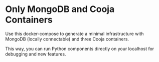 # Only MongoDB and Cooja Containers 

Use this docker-compose to generate a minimal infrastructure with MongoDB (locally connectable) and three Cooja containers.

This way, you can run Python components directly on your localhost for debugging and new features.